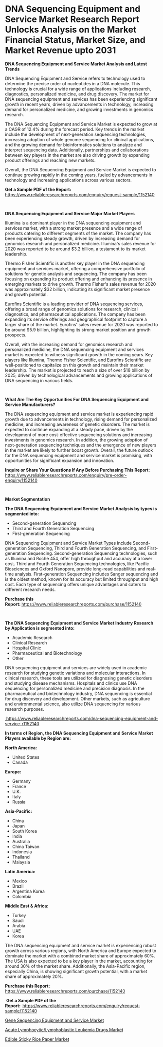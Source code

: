 <p><h1>DNA Sequencing Equipment and Service Market Research Report Unlocks Analysis on the Market Financial Status, Market Size, and Market Revenue upto 2031</h1></p><p><strong>DNA Sequencing Equipment and Service Market Analysis and Latest Trends</strong></p>
<p><p>DNA Sequencing Equipment and Service refers to technology used to determine the precise order of nucleotides in a DNA molecule. This technology is crucial for a wide range of applications including research, diagnostics, personalized medicine, and drug discovery. The market for DNA sequencing equipment and services has been experiencing significant growth in recent years, driven by advancements in technology, increasing demand for personalized medicine, and growing investments in genomics research.</p><p>The DNA Sequencing Equipment and Service Market is expected to grow at a CAGR of 12.4% during the forecast period. Key trends in the market include the development of next-generation sequencing technologies, increasing adoption of whole genome sequencing for clinical applications, and the growing demand for bioinformatics solutions to analyze and interpret sequencing data. Additionally, partnerships and collaborations between key players in the market are also driving growth by expanding product offerings and reaching new markets.</p><p>Overall, the DNA Sequencing Equipment and Service Market is expected to continue growing rapidly in the coming years, fueled by advancements in technology and increasing applications across various sectors.</p></p>
<p><strong>Get a Sample PDF of the Report:&nbsp;</strong> <a href="https://www.reliableresearchreports.com/enquiry/request-sample/1152140">https://www.reliableresearchreports.com/enquiry/request-sample/1152140</a></p>
<p>&nbsp;</p>
<p><strong>DNA Sequencing Equipment and Service Major Market Players</strong></p>
<p><p>Illumina is a dominant player in the DNA sequencing equipment and services market, with a strong market presence and a wide range of products catering to different segments of the market. The company has been experiencing steady growth, driven by increasing demand for genomics research and personalized medicine. Illumina's sales revenue for 2020 was reported to be around $3.2 billion, a testament to its market leadership.</p><p>Thermo Fisher Scientific is another key player in the DNA sequencing equipment and services market, offering a comprehensive portfolio of solutions for genetic analysis and sequencing. The company has been focusing on expanding its product offering and enhancing its presence in emerging markets to drive growth. Thermo Fisher's sales revenue for 2020 was approximately $32 billion, indicating its significant market presence and growth potential.</p><p>Eurofins Scientific is a leading provider of DNA sequencing services, offering a broad range of genomics solutions for research, clinical diagnostics, and pharmaceutical applications. The company has been expanding its service offerings and geographical footprint to capture a larger share of the market. Eurofins' sales revenue for 2020 was reported to be around $5.9 billion, highlighting its strong market position and growth prospects.</p><p>Overall, with the increasing demand for genomics research and personalized medicine, the DNA sequencing equipment and services market is expected to witness significant growth in the coming years. Key players like Illumina, Thermo Fisher Scientific, and Eurofins Scientific are well-positioned to capitalize on this growth and maintain their market leadership. The market is projected to reach a size of over $16 billion by 2025, driven by technological advancements and growing applications of DNA sequencing in various fields.</p></p>
<p>&nbsp;</p>
<p><strong>What Are The Key Opportunities For DNA Sequencing Equipment and Service Manufacturers?</strong></p>
<p><p>The DNA sequencing equipment and service market is experiencing rapid growth due to advancements in technology, rising demand for personalized medicine, and increasing awareness of genetic disorders. The market is expected to continue expanding at a steady pace, driven by the development of more cost-effective sequencing solutions and increasing investments in genomics research. In addition, the growing adoption of next-generation sequencing techniques and the emergence of new players in the market are likely to further boost growth. Overall, the future outlook for the DNA sequencing equipment and service market is promising, with opportunities for significant expansion and innovation.</p></p>
<p><strong>Inquire or Share Your Questions If Any Before Purchasing This Report:</strong> <a href="https://www.reliableresearchreports.com/enquiry/pre-order-enquiry/1152140">https://www.reliableresearchreports.com/enquiry/pre-order-enquiry/1152140</a></p>
<p>&nbsp;</p>
<p><strong>Market Segmentation</strong></p>
<p><strong>The DNA Sequencing Equipment and Service Market Analysis by types is segmented into:</strong></p>
<p><ul><li>Second-generation Sequencing</li><li>Third and Fourth Generation Sequencing</li><li>First-generation Sequencing</li></ul></p>
<p><p>DNA Sequencing Equipment and Service Market Types include Second-generation Sequencing, Third and Fourth Generation Sequencing, and First-generation Sequencing. Second-generation Sequencing technologies, such as Illumina and Roche 454, offer high throughput and accuracy at a lower cost. Third and Fourth Generation Sequencing technologies, like Pacific Biosciences and Oxford Nanopore, provide long-read capabilities and real-time analysis. First-generation Sequencing includes Sanger sequencing and is the oldest method, known for its accuracy but limited throughput and high cost. Each type of sequencing offers unique advantages and caters to different research needs.</p></p>
<p><strong>Purchase this Report:&nbsp;</strong><a href="https://www.reliableresearchreports.com/purchase/1152140">https://www.reliableresearchreports.com/purchase/1152140</a></p>
<p>&nbsp;</p>
<p><strong>The DNA Sequencing Equipment and Service Market Industry Research by Application is segmented into:</strong></p>
<p><ul><li>Academic Research</li><li>Clinical Research</li><li>Hospital Clinic</li><li>Pharmaceutical and Biotechnology</li><li>Other</li></ul></p>
<p><p>DNA sequencing equipment and services are widely used in academic research for studying genetic variations and molecular interactions. In clinical research, these tools are utilized for diagnosing genetic disorders and studying disease mechanisms. Hospitals and clinics use DNA sequencing for personalized medicine and precision diagnosis. In the pharmaceutical and biotechnology industry, DNA sequencing is essential for drug discovery and development. Other markets, such as agriculture and environmental science, also utilize DNA sequencing for various research purposes.</p></p>
<p><a href="https://www.reliableresearchreports.com/dna-sequencing-equipment-and-service-r1152140">&nbsp;https://www.reliableresearchreports.com/dna-sequencing-equipment-and-service-r1152140</a></p>
<p><strong>In terms of Region, the DNA Sequencing Equipment and Service Market Players available by Region are:</strong></p>
<p>
    <p> <strong> North America: </strong>
        <ul>
            <li>United States</li>
            <li>Canada</li>
        </ul>
        </p> 
    <p> <strong> Europe: </strong>
        <ul>
            <li>Germany</li>
            <li>France</li>
            <li>U.K.</li>
            <li>Italy</li>
            <li>Russia</li>
        </ul>
        </p> 
    <p> <strong> Asia-Pacific: </strong>
        <ul>
            <li>China</li>
            <li>Japan</li>
            <li>South Korea</li>
            <li>India</li>
            <li>Australia</li>
            <li>China Taiwan</li>
            <li>Indonesia</li>
            <li>Thailand</li>
            <li>Malaysia</li>
        </ul>
        </p> 
    <p> <strong> Latin America: </strong>
        <ul>
            <li>Mexico</li>
            <li>Brazil</li>
            <li>Argentina Korea</li>
            <li>Colombia</li>
        </ul>
        </p> 
    <p> <strong> Middle East & Africa: </strong>
        <ul>
            <li>Turkey</li>
            <li>Saudi</li>
            <li>Arabia</li>
            <li>UAE</li>
            <li>Korea</li>
        </ul>
    </p>
    </p>
<p><p>The DNA sequencing equipment and service market is experiencing robust growth across various regions, with North America and Europe expected to dominate the market with a combined market share of approximately 60%. The USA is also expected to be a key player in the market, accounting for around 30% of the market share. Additionally, the Asia-Pacific region, especially China, is showing significant growth potential, with a market share of approximately 20%.</p></p>
<p><strong>Purchase this Report: </strong><a href="https://www.reliableresearchreports.com/purchase/1152140">https://www.reliableresearchreports.com/purchase/1152140</a></p>
<p>&nbsp;<strong>Get a Sample PDF of the Report:&nbsp;&nbsp;</strong><a href="https://www.reliableresearchreports.com/enquiry/request-sample/1152140">https://www.reliableresearchreports.com/enquiry/request-sample/1152140</a></p>
<p><strong></strong></p>
<p><p><a href="https://github.com/lorenzaSchmeler/Market-Research-Report-List-1/blob/main/gene-sequencing-equipment-and-service-market.md">Gene Sequencing Equipment and Service Market</a></p><p><a href="https://github.com/ruddyyedelwadw/Market-Research-Report-List-2/blob/main/acute-lymphocyticlymphoblastic-leukemia-drugs-market.md">Acute Lymphocytic/Lymphoblastic Leukemia Drugs Market</a></p><p><a href="https://issuu.com/reportprime-2/docs/edible-sticky-rice-paper-market-size-2030.pptx">Edible Sticky Rice Paper Market</a></p></p>